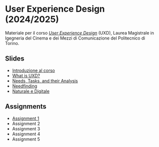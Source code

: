 # User Experience Design (2024/2025)

Materiale per il corso _[User Experience Design](https://github.com/polito-uxd-2024)_ (UXD), Laurea Magistrale in Igegneria del Cinema e dei Mezzi di Comunicazione del Politecnico di Torino.

## Slides

* [Introduzione al corso](./slides/00-intro.pdf)
* [What is UXD?](./slides/01-whatisUXD.pdf)
* [Needs, Tasks, and their Analysis](./slides/02-users-needs-tasks.pdf)
* [Needfinding](./slides/03-needfinding.pdf)  
* [Naturale e Digitale](./slides/04-naturale-digitale.pdf)

## Assignments
* [Assignment 1](./assignments/A1-needfinding.pdf)
* Assignment 2
* Assignment 3
* Assignment 4
* Assignment 5
